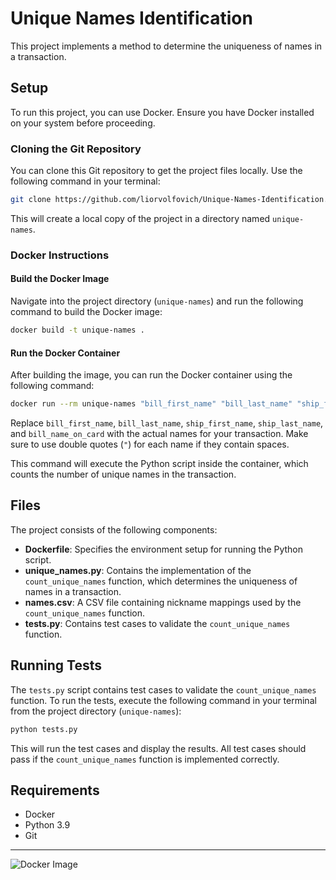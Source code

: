 # Unique Names Identification

This project implements a method to determine the uniqueness of names in a transaction.

## Setup

To run this project, you can use Docker. Ensure you have Docker installed on your system before proceeding.

### Cloning the Git Repository

You can clone this Git repository to get the project files locally. Use the following command in your terminal:

```bash
git clone https://github.com/liorvolfovich/Unique-Names-Identification.git
```

This will create a local copy of the project in a directory named `unique-names`.

### Docker Instructions

#### Build the Docker Image

Navigate into the project directory (`unique-names`) and run the following command to build the Docker image:

```bash
docker build -t unique-names .
```

#### Run the Docker Container

After building the image, you can run the Docker container using the following command:

```bash
docker run --rm unique-names "bill_first_name" "bill_last_name" "ship_first_name" "ship_last_name" "bill_name_on_card"
```

Replace `bill_first_name`, `bill_last_name`, `ship_first_name`, `ship_last_name`, and `bill_name_on_card` with the actual names for your transaction. Make sure to use double quotes (`"`) for each name if they contain spaces.

This command will execute the Python script inside the container, which counts the number of unique names in the transaction.

## Files

The project consists of the following components:

- **Dockerfile**: Specifies the environment setup for running the Python script.
- **unique_names.py**: Contains the implementation of the `count_unique_names` function, which determines the uniqueness of names in a transaction.
- **names.csv**: A CSV file containing nickname mappings used by the `count_unique_names` function.
- **tests.py**: Contains test cases to validate the `count_unique_names` function.


## Running Tests

The `tests.py` script contains test cases to validate the `count_unique_names` function. To run the tests, execute the following command in your terminal from the project directory (`unique-names`):

```bash
python tests.py
```

This will run the test cases and display the results. All test cases should pass if the `count_unique_names` function is implemented correctly.

## Requirements

- Docker
- Python 3.9
- Git

----

![Docker Image](https://d1.awsstatic.com/acs/characters/Logos/Docker-Logo_Horizontel_279x131.b8a5c41e56b77706656d61080f6a0217a3ba356d.png)
